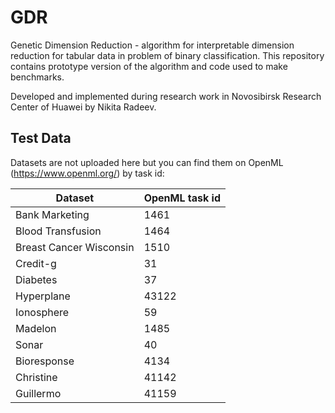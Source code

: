 # GDR
Genetic Dimension Reduction - algorithm for interpretable dimension reduction for tabular data in problem of binary classification.
This repository contains prototype version of the algorithm and code used to make benchmarks.

Developed and implemented during research work in Novosibirsk Research Center of Huawei by Nikita Radeev.

## Test Data
Datasets are not uploaded here but you can find them on OpenML (https://www.openml.org/) by task id:

| Dataset  | OpenML task id |
| ------------- | ------------- |
| Bank Marketing  | 1461  |
| Blood Transfusion  | 1464  |
| Breast Cancer Wisconsin  | 1510  |
| Credit-g  | 31  |
| Diabetes  | 37  |
| Hyperplane  | 43122  |
| Ionosphere  | 59  |
| Madelon  | 1485  |
| Sonar  | 40  |
| Bioresponse  | 4134  |
| Christine  | 41142  |
| Guillermo  | 41159  |
